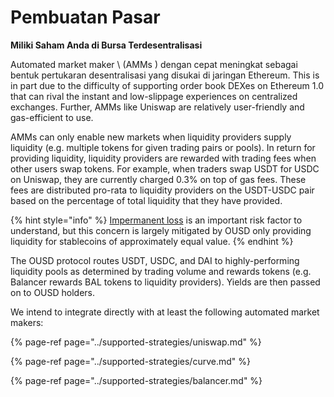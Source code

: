 # Pembuatan Pasar

**Miliki Saham Anda di Bursa Terdesentralisasi**

Automated market maker \ (AMMs \) dengan cepat meningkat sebagai bentuk pertukaran desentralisasi yang disukai di jaringan Ethereum. This is in part due to the difficulty of supporting order book DEXes on Ethereum 1.0 that can rival the instant and low-slippage experiences on centralized exchanges. Further, AMMs like Uniswap are relatively user-friendly and gas-efficient to use.

AMMs can only enable new markets when liquidity providers supply liquidity \(e.g. multiple tokens for given trading pairs or pools\). In return for providing liquidity, liquidity providers are rewarded with trading fees when other users swap tokens. For example, when traders swap USDT for USDC on Uniswap, they are currently charged 0.3% on top of gas fees. These fees are distributed pro-rata to liquidity providers on the USDT-USDC pair based on the percentage of total liquidity that they have provided.

{% hint style="info" %}
[Impermanent loss](https://medium.com/@pintail/uniswap-a-good-deal-for-liquidity-providers-104c0b6816f2) is an important risk factor to understand, but this concern is largely mitigated by OUSD only providing liquidity for stablecoins of approximately equal value.
{% endhint %}

The OUSD protocol routes USDT, USDC, and DAI to highly-performing liquidity pools as determined by trading volume and rewards tokens \(e.g. Balancer rewards BAL tokens to liquidity providers\). Yields are then passed on to OUSD holders.

We intend to integrate directly with at least the following automated market makers:

{% page-ref page="../supported-strategies/uniswap.md" %}

{% page-ref page="../supported-strategies/curve.md" %}

{% page-ref page="../supported-strategies/balancer.md" %}





